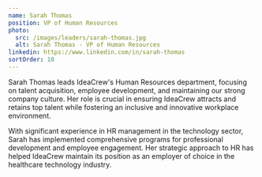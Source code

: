 ```yaml
---
name: Sarah Thomas
position: VP of Human Resources
photo:
  src: /images/leaders/sarah-thomas.jpg
  alt: Sarah Thomas - VP of Human Resources
linkedin: https://www.linkedin.com/in/sarah-thomas
sortOrder: 10
---
```


Sarah Thomas leads IdeaCrew's Human Resources department, focusing on talent acquisition, employee development, and maintaining our strong company culture. Her role is crucial in ensuring IdeaCrew attracts and retains top talent while fostering an inclusive and innovative workplace environment.

With significant experience in HR management in the technology sector, Sarah has implemented comprehensive programs for professional development and employee engagement. Her strategic approach to HR has helped IdeaCrew maintain its position as an employer of choice in the healthcare technology industry.
